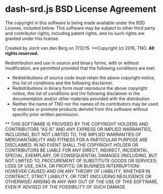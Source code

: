 # dash-srd.js BSD License Agreement

The copyright in this software is being made available under the BSD
License, included below. This software may be subject to other third party
and contributor rights, including patent rights, and no such rights are
granted under this license.

Created by Jorrit van den Berg on 7/12/15.
**Copyright (c) 2016, TNO.
**All rights reserved.**

Redistribution and use in source and binary forms, with or without
modification, are permitted provided that the following conditions are met:

* Redistributions of source code must retain the above copyright notice,
  this list of conditions and the following disclaimer.
* Redistributions in binary form must reproduce the above copyright notice,
  this list of conditions and the following disclaimer in the documentation
  and/or other materials provided with the distribution.
* Neither the name of TNO nor the names of its contributors may
  be used to endorse or promote products derived from this software without
  specific prior written permission.

** THIS SOFTWARE IS PROVIDED BY THE COPYRIGHT HOLDERS AND CONTRIBUTORS "AS IS"
AND ANY EXPRESS OR IMPLIED WARRANTIES, INCLUDING, BUT NOT LIMITED TO, THE
IMPLIED WARRANTIES OF MERCHANTABILITY AND FITNESS FOR A PARTICULAR PURPOSE
ARE DISCLAIMED. IN NO EVENT SHALL THE COPYRIGHT HOLDER OR CONTRIBUTORS
BE LIABLE FOR ANY DIRECT, INDIRECT, INCIDENTAL, SPECIAL, EXEMPLARY, OR
CONSEQUENTIAL DAMAGES (INCLUDING, BUT NOT LIMITED TO, PROCUREMENT OF
SUBSTITUTE GOODS OR SERVICES; LOSS OF USE, DATA, OR PROFITS; OR BUSINESS
INTERRUPTION) HOWEVER CAUSED AND ON ANY THEORY OF LIABILITY, WHETHER IN
CONTRACT, STRICT LIABILITY, OR TORT (INCLUDING NEGLIGENCE OR OTHERWISE)
ARISING IN ANY WAY OUT OF THE USE OF THIS SOFTWARE, EVEN IF ADVISED OF
THE POSSIBILITY OF SUCH DAMAGE.

